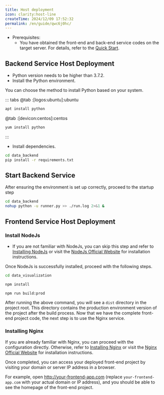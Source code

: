 ```yaml
---
title: Host deployment
icon: clarity:host-line
createTime: 2024/12/09 17:52:32
permalink: /en/guide/qwc6j0hc/
---
```


- Prerequisites:
    - You have obtained the front-end and back-end service codes on the target server. For details, refer to
      the [Quick Start](../quick-start.md).

## Backend Service Host Deployment

- Python version needs to be higher than 3.7.2.
- Install the Python environment.

You can choose the method to install Python based on your system.

::: tabs
@tab :[logos:ubuntu]:ubuntu

```bash
apt install python
```

@tab :[devicon:centos]:centos

```bash
yum install python
```

:::

- Install dependencies.

```bash
cd data_backend 
pip install -r requirements.txt
```

## Start Backend Service

After ensuring the environment is set up correctly, proceed to the startup step

```bash
cd data_backend
nohup python -u runner.py >> ./run.log 2>&1 &
```

## Frontend Service Host Deployment

### Install NodeJs

- If you are not familiar with NodeJs, you can skip this step and refer to [Installing NodeJs](./5.node) or visit
  the [NodeJs Official Website](https://nodejs.org/en/download/package-manager) for installation instructions.

Once NodeJs is successfully installed, proceed with the following steps.

```bash
cd data_visualization
```

```bash
npm install
```

```bash
npm run build:prod
```

After running the above command, you will see a `dist` directory in the project root. This directory contains the production environment version of the project after the build process. Now that we have the complete front-end project code, the next step is to use the Nginx service.

### Installing Nginx

If you are already familiar with Nginx, you can proceed with the configuration directly. Otherwise, refer to [Installing Nginx](./4.nginx) or visit the [Nginx Official Website](https://nginx.org/) for installation instructions.

Once completed, you can access your deployed front-end project by visiting your domain or server IP address in a browser.

For example, open http://your-frontend-app.com (replace `your-frontend-app.com` with your actual domain or IP address), and you should be able to see the homepage of the front-end project.

